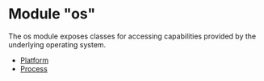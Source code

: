 # Module "os"

The os module exposes classes for accessing capabilities provided by the
underlying operating system.

* [Platform](platform.html)
* [Process](process.html)
